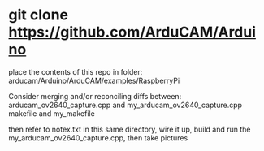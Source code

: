 # git clone https://github.com/ArduCAM/Arduino

place the contents of this repo in folder: arducam/Arduino/ArduCAM/examples/RaspberryPi

Consider merging and/or reconciling diffs between:
  arducam_ov2640_capture.cpp and my_arducam_ov2640_capture.cpp
  makefile and my_makefile

then refer to notex.txt in this same directory, wire it up, build and run the
my_arducam_ov2640_capture.cpp, then take pictures
